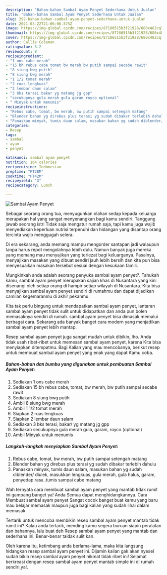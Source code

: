 ```yaml
---
description: "Bahan-bahan Sambal Ayam Penyet Sederhana Untuk Jualan"
title: "Bahan-bahan Sambal Ayam Penyet Sederhana Untuk Jualan"
slug: 292-bahan-bahan-sambal-ayam-penyet-sederhana-untuk-jualan
date: 2021-03-22T21:06:06.575Z
image: https://img-global.cpcdn.com/recipes/87186515b3f21928/680x482cq70/sambal-ayam-penyet-foto-resep-utama.jpg
thumbnail: https://img-global.cpcdn.com/recipes/87186515b3f21928/680x482cq70/sambal-ayam-penyet-foto-resep-utama.jpg
cover: https://img-global.cpcdn.com/recipes/87186515b3f21928/680x482cq70/sambal-ayam-penyet-foto-resep-utama.jpg
author: Callie Coleman
ratingvalue: 3.2
reviewcount: 8
recipeingredient:
- "1 ons cabe merah"
- "15 bh rebus cabe tomat bw merah bw putih sampai secabe rawit"
- "8 siung bwg putih"
- "8 siung bwg merah"
- "1 1/2 tomat merah"
- "2 ruas lengkuas"
- "2 lembar daun salam"
- "3 bks terasi bakar yg matang jg gpp"
- "secukupnya gula merah gula garam royco optional"
- " Minyak untuk menumis"
recipeinstructions:
- "Rebus cabe, tomat, bw merah, bw putih sampai setengah matang"
- "Blender bahan yg direbus plus terasi yg sudah dibakar terlebih dahulu"
- "Panaskan minyak, tumis daun salam, masukan bahan yg sudah diblender/ diulek, masukkan lengkuas, gula merah, gula halus, garam, penyedap rasa..tumis sampai cabe matang"
categories:
- Resep
tags:
- sambal
- ayam
- penyet

katakunci: sambal ayam penyet 
nutrition: 164 calories
recipecuisine: Indonesian
preptime: "PT28M"
cooktime: "PT42M"
recipeyield: "3"
recipecategory: Lunch

---
```



![Sambal Ayam Penyet](https://img-global.cpcdn.com/recipes/87186515b3f21928/680x482cq70/sambal-ayam-penyet-foto-resep-utama.jpg)

Sebagai seorang orang tua, menyuguhkan olahan sedap kepada keluarga merupakan hal yang sangat menyenangkan bagi kamu sendiri. Tanggung jawab seorang istri Tidak saja mengatur rumah saja, tapi kamu juga wajib menyediakan keperluan nutrisi terpenuhi dan hidangan yang disantap orang tercinta wajib menggugah selera.

Di era  sekarang, anda memang mampu mengorder santapan jadi walaupun tanpa harus repot mengolahnya lebih dulu. Namun banyak juga mereka yang memang mau menyajikan yang terlezat bagi keluarganya. Pasalnya, menyajikan masakan yang dibuat sendiri jauh lebih bersih dan kita pun bisa menyesuaikan masakan tersebut sesuai dengan kesukaan famili. 



Mungkinkah anda adalah seorang penyuka sambal ayam penyet?. Tahukah kamu, sambal ayam penyet merupakan sajian khas di Nusantara yang kini disenangi oleh setiap orang di hampir setiap wilayah di Nusantara. Kita bisa menyajikan sambal ayam penyet sendiri di rumahmu dan dapat dijadikan camilan kegemaranmu di akhir pekanmu.

Kita tak perlu bingung untuk mendapatkan sambal ayam penyet, lantaran sambal ayam penyet tidak sulit untuk didapatkan dan anda pun boleh memasaknya sendiri di rumah. sambal ayam penyet bisa dimasak memalui berbagai cara. Sekarang ada banyak banget cara modern yang menjadikan sambal ayam penyet lebih mantap.

Resep sambal ayam penyet juga sangat mudah untuk dibikin, lho. Anda tidak usah ribet-ribet untuk memesan sambal ayam penyet, karena Kita bisa menyiapkan ditempatmu. Bagi Kalian yang mau mencobanya, berikut resep untuk membuat sambal ayam penyet yang enak yang dapat Kamu coba.

<!--inarticleads1-->

##### Bahan-bahan dan bumbu yang digunakan untuk pembuatan Sambal Ayam Penyet:

1. Sediakan 1 ons cabe merah
1. Sediakan 15 bh rebus cabe, tomat, bw merah, bw putih sampai secabe rawit
1. Sediakan 8 siung bwg putih
1. Ambil 8 siung bwg merah
1. Ambil 1 1/2 tomat merah
1. Siapkan 2 ruas lengkuas
1. Siapkan 2 lembar daun salam
1. Sediakan 3 bks terasi, bakar/ yg matang jg gpp
1. Sediakan secukupnya gula merah gula, garam, royco (optional)
1. Ambil  Minyak untuk menumis




<!--inarticleads2-->

##### Langkah-langkah menyiapkan Sambal Ayam Penyet:

1. Rebus cabe, tomat, bw merah, bw putih sampai setengah matang
1. Blender bahan yg direbus plus terasi yg sudah dibakar terlebih dahulu
1. Panaskan minyak, tumis daun salam, masukan bahan yg sudah diblender/ diulek, masukkan lengkuas, gula merah, gula halus, garam, penyedap rasa..tumis sampai cabe matang




Wah ternyata cara membuat sambal ayam penyet yang mantab tidak rumit ini gampang banget ya! Anda Semua dapat menghidangkannya. Cara Membuat sambal ayam penyet Sangat cocok banget buat kamu yang baru mau belajar memasak maupun juga bagi kalian yang sudah lihai dalam memasak.

Tertarik untuk mencoba membikin resep sambal ayam penyet mantab tidak rumit ini? Kalau anda tertarik, mending kamu segera buruan siapin peralatan dan bahannya, lalu buat deh Resep sambal ayam penyet yang mantab dan sederhana ini. Benar-benar taidak sulit kan. 

Oleh karena itu, ketimbang anda berlama-lama, maka kita langsung hidangkan resep sambal ayam penyet ini. Dijamin kalian gak akan nyesel sudah bikin resep sambal ayam penyet nikmat tidak ribet ini! Selamat berkreasi dengan resep sambal ayam penyet mantab simple ini di rumah sendiri,ya!.

